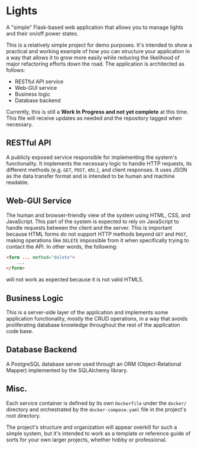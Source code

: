 # Lights

A "simple" Flask-based web application that allows you to manage lights and their on/off power states.

This is a relatively simple project for demo purposes. It's intended to show a practical and working example of how you can structure your application in a way that allows it to grow more easily while reducing the likelihood of major refactoring efforts down the road. The application is architected as follows:

* RESTful API service
* Web-GUI service
* Business logic
* Database backend

Currently, this is still a **Work In Progress and not yet complete** at this time. This file will receive updates as needed and the repository tagged when necessary.


## RESTful API

A publicly exposed service responsible for implementing the system's functionality. It implements the necessary logic to handle HTTP requests, its different methods (e.g. `GET`, `POST`, etc.), and client responses. It uses JSON as the data transfer format and is intended to be human and machine readable.


## Web-GUI Service

The human and browser-friendly view of the system using HTML, CSS, and JavaScript. This part of the system is expected to rely on JavaScript to handle requests between the client and the server. This is important because HTML forms do not support HTTP methods beyond `GET` and `POST`, making operations like `DELETE` impossible from it when specifically trying to contact the API. In other words, the following:

```html
<form ... method="delete">
    ...
</form>
```

will not work as expected because it is not valid HTML5.


## Business Logic

This is a server-side layer of the application and implements some application functionality, mostly the CRUD operations, in a way that avoids proliferating database knowledge throughout the rest of the application code base.


## Database Backend

A PostgreSQL database server used through an ORM (Object-Relational Mapper) implemented by the SQLAlchemy library.


## Misc.

Each service container is defined by its own `Dockerfile` under the `docker/` directory and orchestrated by the `docker-compose.yaml` file in the project's root directory.

The project's structure and organization will appear overkill for such a simple system, but it's intended to work as a template or reference guide of sorts for your own larger projects, whether hobby or professional.
